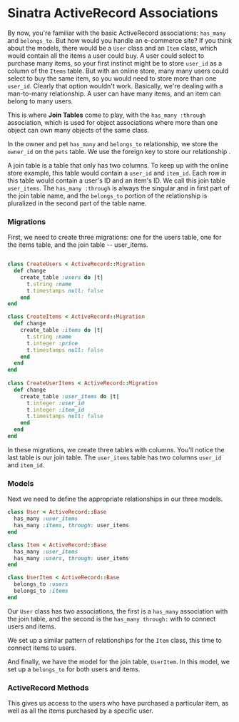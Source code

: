 # Sinatra ActiveRecord Associations

By now, you're familiar with the basic ActiveRecord associations: `has_many` and `belongs_to`. But how would you handle an e-commerce site? If you think about the models, there would be a `User` class and an `Item` class, which would contain all the items a user could buy. A user could select to purchase many items, so your first instinct might be to store `user_id` as a column of the `Items` table. But with an online store, many many users could select to buy the same item, so you would need to store more than one `user_id`. Clearly that option wouldn't work. Basically, we're dealing with a man-to-many relationship. A user can have many items, and an item can belong to many users.

This is where **Join Tables** come to play, with the `has_many :through` association, which is used for object associations where more than one object can own many objects of the same class. 

In the owner and pet `has_many` and `belongs_to` relationship, we store the `owner_id` on the `pets` table. We use the foreign key to store our relationship .

A join table is a table that only has two columns. To keep up with the online store example, this table would contain a `user_id` and `item_id`. Each row in this table would contain a user's ID and an item's ID. We call this join table `user_items`. The `has_many :through` is always the singular and in first part of the join table name, and the `belongs_to` portion of the relationship is pluralized in the second part of the table name.


### Migrations

First, we need to create three migrations: one for the users table, one for the items table, and the join table -- user_items.

```ruby

class CreateUsers < ActiveRecord::Migration
  def change
    create_table :users do |t|
      t.string :name
      t.timestamps null: false
    end
end

class CreateItems < ActiveRecord::Migration
  def change
    create_table :items do |t|
      t.string :name
      t.integer :price
      t.timestamps null: false
    end
  end
end
 
class CreateUserItems < ActiveRecord::Migration
  def change 
    create_table :user_items do |t|
      t.integer :user_id
      t.integer :item_id
      t.timestamps null: false
    end
  end
end

```

In these migrations, we create three tables with columns. You'll notice the last table is our join table. The `user_items` table has two columns `user_id` and `item_id`.

### Models

Next we need to define the appropriate relationships in our three models.

```ruby
class User < ActiveRecord::Base
  has_many :user_items
  has_many :items, through: user_items
end

class Item < ActiveRecord::Base
  has_many :user_items
  has_many :users, through: user_items
end

class UserItem < ActiveRecord::Base 
  belongs_to :users
  belongs_to :items
end
```

Our `User` class has two associations, the first is a `has_many` association with the join table, and the second is the `has_many through:` with to connect users and items.

We set up a similar pattern of relationships for the `Item` class, this time to connect items to users.

And finally, we have the model for the join table, `UserItem`. In this model, we set up a `belongs_to` for both users and items.

### ActiveRecord Methods 

This gives us access to the users who have purchased a particular item, as well as all the items purchased by a specific user.


